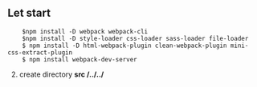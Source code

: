 ## Let start
        $npm install -D webpack webpack-cli
        $npm install -D style-loader css-loader sass-loader file-loader
        $ npm install -D html-webpack-plugin clean-webpack-plugin mini-css-extract-plugin
        $ npm install webpack-dev-server
2. create directory **src /../../** <br>




